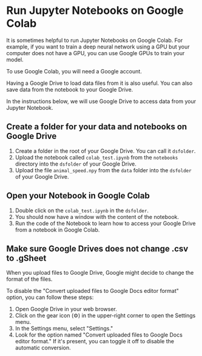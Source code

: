 # Run Jupyter Notebooks on Google Colab

It is sometimes helpful to run Jupyter Notebooks on Google Colab. For example, if you want to train a deep neural network using a GPU but your computer does not have a GPU, you can use Google GPUs to train your model.

To use Google Colab, you will need a Google account.

Having a Google Drive to load data files from it is also useful. You can also save data from the notebook to your Google Drive. 

In the instructions below, we will use Google Drive to access data from your Jupyter Notebook. 

## Create a folder for your data and notebooks on Google Drive

1. Create a folder in the root of your Google Drive. You can call it `dsfolder`.
2. Upload the notebook called `colab_test.ipynb` from the `notebooks` directory into the `dsfolder` of your Google Drive. 
3. Upload the file `animal_speed.npy` from the `data` folder into the `dsfolder` of your Google Drive.

## Open your Notebook in Google Colab

1. Double click on the `colab_test.ipynb` in the `dsfolder`.
2. You should now have a window with the content of the notebook.
3. Run the code of the Notebook to learn how to access your Google Drive from a notebook in Google Colab.


## Make sure Google Drives does not change .csv to .gSheet 

When you upload files to Google Drive, Google might decide to change the format of the files. 

To disable the "Convert uploaded files to Google Docs editor format" option, you can follow these steps:
1. Open Google Drive in your web browser.
2. Click on the gear icon (:gear:) in the upper-right corner to open the Settings menu.
3. In the Settings menu, select "Settings."
4. Look for the option named "Convert uploaded files to Google Docs editor format." If it's present, you can toggle it off to disable the automatic conversion.







